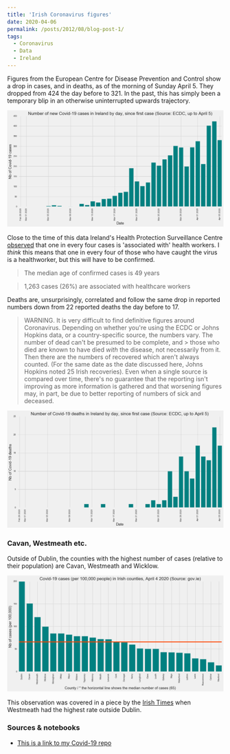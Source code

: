 ```yaml
---
title: 'Irish Coronavirus figures'
date: 2020-04-06
permalink: /posts/2012/08/blog-post-1/
tags:
  - Coronavirus
  - Data
  - Ireland
---
```


Figures from the European Centre for Disease Prevention and Control show a drop in cases, and in deaths, as of the morning of Sunday April 5. They dropped from 424 the day before to 321. In the past, this has simply been a temporary blip in an otherwise uninterrupted upwards trajectory.

![Daily cases in Ireland](/images/ireland_cases_0504.jpg)

Close to the time of this data Ireland's Health Protection Surveillance Centre [observed](https://www.gov.ie/en/publication/ed3cdd-an-analysis-of-the-4916-cases-of-covid-19-in-ireland-as-of-saturday-/) that one in every four cases is 'associated with' health workers. I *think* this means that one in every four of those who have caught the virus is a healthworker, but this will have to be confirmed.

> The median age of confirmed cases is 49 years

> 1,263 cases (26%) are associated with healthcare workers

Deaths are, unsurprisingly, correlated and follow the same drop in reported numbers down from 22 reported deaths the day before to 17.

> WARNING. It is very difficult to find definitive figures around Coronavirus. Depending on whether you're using the ECDC or 
> Johns Hopkins data, or a country-specific source, the numbers vary. The number of dead can't be presumed to be complete, and > those who died are known to have died *with* the disease, not necessarily from it. Then there are the numbers of recovered 
> which aren't always counted. (For the same date as the date discussed here, Johns Hopkins noted 25 Irish recoveries). Even 
> when a single source is compared over time, there's no guarantee that the reporting isn't improving as more information is 
> gathered and that worsening figures may, in part, be due to better reporting of numbers of sick and deceased.

![Daily deaths in Ireland](/images/ireland_deaths_0504.png)

### Cavan, Westmeath etc.

Outside of Dublin, the counties with the highest number of cases (relative to their population) are Cavan, Westmeath and Wicklow.

![Number of Irish cases by county](/images/ireland_counties_0504.png)

This observation was covered in a piece by the [Irish Times](https://www.irishtimes.com/news/ireland/irish-news/coronavirus-westmeath-has-highest-rate-of-covid-19-outside-of-dublin-1.4218810) when Westmeath had the highest rate outside Dublin.


### Sources & notebooks

* [This is a link to my Covid-19 repo](https://github.com/aodhanlutetiae/covid)

